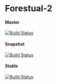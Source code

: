 # Forestual-2
#### Master
[![Build Status](https://travis-ci.org/festivaldev/Forestual-2.svg?branch=master)](https://travis-ci.org/festivaldev/Forestual-2)

#### Snapshot
[![Build Status](https://travis-ci.org/festivaldev/Forestual-2.svg?branch=snapshot)](https://travis-ci.org/festivaldev/Forestual-2)

#### Stable
[![Build Status](https://travis-ci.org/festivaldev/Forestual-2.svg?branch=stable)](https://travis-ci.org/festivaldev/Forestual-2)